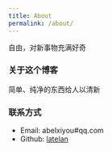 ```yaml
---
title: About
permalink: /about/
---
```


自由，对新事物充满好奇

### 关于这个博客

简单、纯净的东西给人以清新

### 联系方式

- Email: abelxiyou#qq.com
- Github: [latelan](https://github.com/latelan)

